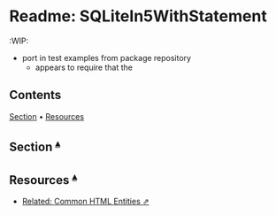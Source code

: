 # Readme: SQLiteIn5WithStatement

:WIP:

* port in test examples from package repository
    * appears to require that the 

## Contents <a id="contents"></a>
[Section](#section-) •
[Resources](#resources-)


## Section <a id="section-"></a><sup>[▴](#contents)</sup>

## Resources <a id="resources-"></a><sup>[▴](#contents)</sup>

* [Related: Common HTML Entities ⇗](https://www.w3.org/wiki/Common_HTML_entities_used_for_typography)
